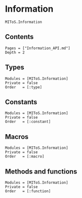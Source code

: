 # Information

```@docs
MIToS.Information
```

## Contents

```@contents
Pages = ["Information_API.md"]
Depth = 2
```  

## Types

```@autodocs
Modules = [MIToS.Information]
Private = false
Order   = [:type]
```

## Constants

```@autodocs
Modules = [MIToS.Information]
Private = false
Order   = [:constant]
```

## Macros

```@autodocs
Modules = [MIToS.Information]
Private = false
Order   = [:macro]
```

## Methods and functions

```@autodocs
Modules = [MIToS.Information]
Private = false
Order   = [:function]
```
